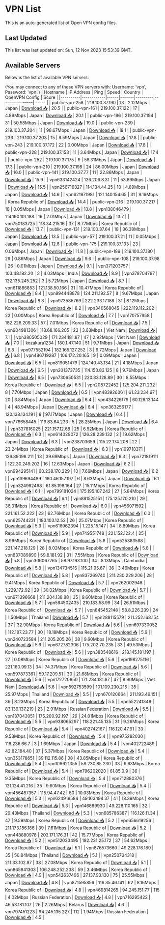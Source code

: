# VPN List

This is an auto-generated list of Open VPN config files.

## Last Updated

This list was last updated on: Sun, 12 Nov 2023 15:53:39 GMT.

## Available Servers

Below is the list of available VPN servers:

(You may connect to any of these VPN servers with: Username: 'vpn', Password: 'vpn'.)
| Hostname | IP Address | Ping | Speed | Country | OpenVPN Config | Score |
|----------|------------|------|-------|---------|----------------| ----- |
| public-vpn-258 | 219.100.37.190 | 13 | 2.12Mbps | Japan | [Download 📥](./configs/server_0_JP.ovpn) | 20.5 |
| public-vpn-161 | 219.100.37.122 | 17 | 4.89Mbps | Japan | [Download 📥](./configs/server_1_JP.ovpn) | 20.1 |
| public-vpn-196 | 219.100.37.194 | 31 | 50.58Mbps | Japan | [Download 📥](./configs/server_2_JP.ovpn) | 19.0 |
| public-vpn-239 | 219.100.37.204 | 11 | 98.67Mbps | Japan | [Download 📥](./configs/server_3_JP.ovpn) | 18.1 |
| public-vpn-236 | 219.100.37.203 | 15 | 8.59Mbps | Japan | [Download 📥](./configs/server_4_JP.ovpn) | 17.8 |
| public-vpn-243 | 219.100.37.172 | 22 | 0.00Mbps | Japan | [Download 📥](./configs/server_5_JP.ovpn) | 17.8 |
| public-vpn-228 | 219.100.37.153 | 11 | 3.64Mbps | Japan | [Download 📥](./configs/server_6_JP.ovpn) | 17.4 |
| public-vpn-252 | 219.100.37.175 | 9 | 56.31Mbps | Japan | [Download 📥](./configs/server_7_JP.ovpn) | 17.3 |
| public-vpn-210 | 219.100.37.198 | 24 | 86.00Mbps | Japan | [Download 📥](./configs/server_8_JP.ovpn) | 16.0 |
| public-vpn-141 | 219.100.37.77 | 11 | 22.86Mbps | Japan | [Download 📥](./configs/server_9_JP.ovpn) | 15.9 |
| vpn633142424 | 126.206.8.31 | 11 | 53.89Mbps | Japan | [Download 📥](./configs/server_10_JP.ovpn) | 15.5 |
| vpn256716827 | 114.134.44.25 | 10 | 4.89Mbps | Japan | [Download 📥](./configs/server_11_JP.ovpn) | 14.6 |
| vpn621971981 | 121.140.154.65 | 31 | 9.19Mbps | Korea Republic of | [Download 📥](./configs/server_12_KR.ovpn) | 14.4 |
| public-vpn-216 | 219.100.37.217 | 18 | 0.05Mbps | Japan | [Download 📥](./configs/server_13_JP.ovpn) | 13.8 |
| vpn138046479 | 114.190.101.188 | 16 | 2.01Mbps | Japan | [Download 📥](./configs/server_14_JP.ovpn) | 13.7 |
| vpn750183725 | 118.34.215.16 | 37 | 8.77Mbps | Korea Republic of | [Download 📥](./configs/server_15_KR.ovpn) | 13.7 |
| public-vpn-131 | 219.100.37.64 | 18 | 36.38Mbps | Japan | [Download 📥](./configs/server_16_JP.ovpn) | 13.5 |
| public-vpn-57 | 219.100.37.21 | 11 | 0.05Mbps | Japan | [Download 📥](./configs/server_17_JP.ovpn) | 12.6 |
| public-vpn-175 | 219.100.37.133 | 23 | 0.06Mbps | Japan | [Download 📥](./configs/server_18_JP.ovpn) | 11.8 |
| public-vpn-189 | 219.100.37.180 | 29 | 0.86Mbps | Japan | [Download 📥](./configs/server_19_JP.ovpn) | 9.6 |
| public-vpn-108 | 219.100.37.98 | 26 | 0.01Mbps | Japan | [Download 📥](./configs/server_20_JP.ovpn) | 9.1 |
| vpn371203757 | 103.48.182.20 | 3 | 4.03Mbps | India | [Download 📥](./configs/server_21_IN.ovpn) | 8.9 |
| vpn378704797 | 122.135.245.252 | 3 | 5.72Mbps | Japan | [Download 📥](./configs/server_22_JP.ovpn) | 8.7 |
| vpn611886853 | 121.138.50.166 | 31 | 10.47Mbps | Korea Republic of | [Download 📥](./configs/server_23_KR.ovpn) | 8.4 |
| vpn994448878 | 124.211.192.57 | 8 | 9.67Mbps | Japan | [Download 📥](./configs/server_24_JP.ovpn) | 8.3 |
| vpn973535769 | 222.233.17.188 | 31 | 8.12Mbps | Korea Republic of | [Download 📥](./configs/server_25_KR.ovpn) | 8.2 |
| vpn340568045 | 222.119.112.202 | 22 | 0.00Mbps | Korea Republic of | [Download 📥](./configs/server_26_KR.ovpn) | 7.7 |
| vpn170757958 | 182.228.209.33 | 57 | 7.01Mbps | Korea Republic of | [Download 📥](./configs/server_27_KR.ovpn) | 7.5 |
| vpn904981306 | 118.68.166.205 | 23 | 3.63Mbps | Viet Nam | [Download 📥](./configs/server_28_VN.ovpn) | 7.1 |
| vpn380505029 | 171.234.181.87 | 47 | 2.92Mbps | Viet Nam | [Download 📥](./configs/server_29_VN.ovpn) | 7.0 |
| kozakura1234 | 180.1.47.140 | 51 | 9.71Mbps | Japan | [Download 📥](./configs/server_30_JP.ovpn) | 6.8 |
| vpn977552194 | 182.165.127.252 | 3 | 9.72Mbps | Japan | [Download 📥](./configs/server_31_JP.ovpn) | 6.8 |
| vpn486719287 | 106.172.20.165 | 9 | 0.09Mbps | Japan | [Download 📥](./configs/server_32_JP.ovpn) | 6.5 |
| vpn819051479 | 124.140.43.134 | 21 | 4.18Mbps | Japan | [Download 📥](./configs/server_33_JP.ovpn) | 6.5 |
| vpn201373735 | 114.153.83.125 | 8 | 9.76Mbps | Japan | [Download 📥](./configs/server_34_JP.ovpn) | 6.5 |
| vpn730650531 | 220.83.128.89 | 30 | 8.55Mbps | Korea Republic of | [Download 📥](./configs/server_35_KR.ovpn) | 6.5 |
| vpn208722452 | 125.204.211.232 | 8 | 7.70Mbps | Japan | [Download 📥](./configs/server_36_JP.ovpn) | 6.5 |
| vpn483926061 | 61.23.234.97 | 20 | 3.84Mbps | Japan | [Download 📥](./configs/server_37_JP.ovpn) | 6.4 |
| vpn434226179 | 60.126.13.144 | 4 | 48.94Mbps | Japan | [Download 📥](./configs/server_38_JP.ovpn) | 6.4 |
| vpn363256177 | 120.138.134.191 | 8 | 97.17Mbps | Japan | [Download 📥](./configs/server_39_JP.ovpn) | 6.4 |
| vpn778658445 | 119.83.64.233 | 5 | 28.25Mbps | Japan | [Download 📥](./configs/server_40_JP.ovpn) | 6.4 |
| vpn337816025 | 221.157.12.68 | 25 | 6.52Mbps | Korea Republic of | [Download 📥](./configs/server_41_KR.ovpn) | 6.3 |
| vpn614029072 | 126.28.239.132 | 2 | 19.62Mbps | Japan | [Download 📥](./configs/server_42_JP.ovpn) | 6.3 |
| vpn238703659 | 115.22.174.208 | 22 | 23.24Mbps | Korea Republic of | [Download 📥](./configs/server_43_KR.ovpn) | 6.3 |
| vpn199718371 | 126.89.198.211 | 13 | 39.69Mbps | Japan | [Download 📥](./configs/server_44_JP.ovpn) | 6.3 |
| vpn721819111 | 122.30.249.202 | 16 | 12.63Mbps | Japan | [Download 📥](./configs/server_45_JP.ovpn) | 6.2 |
| vpn994295141 | 60.238.170.229 | 10 | 7.66Mbps | Japan | [Download 📥](./configs/server_46_JP.ovpn) | 6.2 |
| vpn139694489 | 180.46.157.197 | 6 | 8.63Mbps | Japan | [Download 📥](./configs/server_47_JP.ovpn) | 6.1 |
| vpn324962468 | 61.85.198.164 | 27 | 15.11Mbps | Korea Republic of | [Download 📥](./configs/server_48_KR.ovpn) | 6.1 |
| vpn799181024 | 175.195.107.242 | 27 | 5.84Mbps | Korea Republic of | [Download 📥](./configs/server_49_KR.ovpn) | 6.1 |
| vpn881525151 | 175.125.170.210 | 29 | 36.31Mbps | Korea Republic of | [Download 📥](./configs/server_50_KR.ovpn) | 6.0 |
| vpn456071592 | 221.161.52.222 | 23 | 62.76Mbps | Korea Republic of | [Download 📥](./configs/server_51_KR.ovpn) | 6.0 |
| vpn625744231 | 183.103.12.52 | 26 | 25.07Mbps | Korea Republic of | [Download 📥](./configs/server_52_KR.ovpn) | 5.9 |
| vpn616962394 | 1.225.15.147 | 34 | 8.89Mbps | Korea Republic of | [Download 📥](./configs/server_53_KR.ovpn) | 5.9 |
| vpn749551748 | 221.152.122.4 | 25 | 8.96Mbps | Korea Republic of | [Download 📥](./configs/server_54_KR.ovpn) | 5.8 |
| vpn525383588 | 221.147.218.129 | 28 | 8.02Mbps | Korea Republic of | [Download 📥](./configs/server_55_KR.ovpn) | 5.8 |
| vpn837089890 | 59.8.181.92 | 31 | 7.55Mbps | Korea Republic of | [Download 📥](./configs/server_56_KR.ovpn) | 5.8 |
| vpn306067765 | 58.97.193.100 | 34 | 8.13Mbps | Cambodia | [Download 📥](./configs/server_57_KH.ovpn) | 5.8 |
| vpn134734516 | 115.21.95.67 | 36 | 3.46Mbps | Korea Republic of | [Download 📥](./configs/server_58_KR.ovpn) | 5.8 |
| vpn837269740 | 211.230.229.206 | 28 | 9.41Mbps | Korea Republic of | [Download 📥](./configs/server_59_KR.ovpn) | 5.7 |
| vpn262002948 | 1.229.172.92 | 29 | 30.02Mbps | Korea Republic of | [Download 📥](./configs/server_60_KR.ovpn) | 5.7 |
| vpn971396668 | 211.204.138.88 | 35 | 9.60Mbps | Korea Republic of | [Download 📥](./configs/server_61_KR.ovpn) | 5.7 |
| vpn584502435 | 210.183.58.99 | 34 | 26.51Mbps | Korea Republic of | [Download 📥](./configs/server_62_KR.ovpn) | 5.7 |
| vpn845452148 | 58.8.226.239 | 24 | 1.50Mbps | Thailand | [Download 📥](./configs/server_63_TH.ovpn) | 5.7 |
| vpn288115579 | 211.252.168.154 | 37 | 32.90Mbps | Korea Republic of | [Download 📥](./configs/server_64_KR.ovpn) | 5.6 |
| vpn697330052 | 112.187.23.77 | 30 | 18.18Mbps | Korea Republic of | [Download 📥](./configs/server_65_KR.ovpn) | 5.6 |
| vpn240723584 | 211.205.205.26 | 38 | 9.60Mbps | Korea Republic of | [Download 📥](./configs/server_66_KR.ovpn) | 5.6 |
| vpn672782306 | 175.202.70.235 | 33 | 49.53Mbps | Korea Republic of | [Download 📥](./configs/server_67_KR.ovpn) | 5.6 |
| vpn380548616 | 218.145.181.197 | 27 | 0.08Mbps | Korea Republic of | [Download 📥](./configs/server_68_KR.ovpn) | 5.6 |
| vpn198275116 | 221.160.99.13 | 34 | 74.37Mbps | Korea Republic of | [Download 📥](./configs/server_69_KR.ovpn) | 5.6 |
| vpn597873361 | 59.17.209.51 | 30 | 21.68Mbps | Korea Republic of | [Download 📥](./configs/server_70_KR.ovpn) | 5.6 |
| vpn172720850 | 171.234.181.87 | 47 | 8.90Mbps | Viet Nam | [Download 📥](./configs/server_71_VN.ovpn) | 5.6 |
| vpn592753599 | 101.109.230.215 | 35 | 25.97Mbps | Thailand | [Download 📥](./configs/server_72_TH.ovpn) | 5.5 |
| vpn670120664 | 211.193.49.151 | 36 | 8.23Mbps | Korea Republic of | [Download 📥](./configs/server_73_KR.ovpn) | 5.5 |
| vpn552241348 | 83.139.137.219 | 23 | 2.91Mbps | Russian Federation | [Download 📥](./configs/server_74_RU.ovpn) | 5.5 |
| vpn137043051 | 175.200.92.197 | 29 | 24.01Mbps | Korea Republic of | [Download 📥](./configs/server_75_KR.ovpn) | 5.5 |
| vpn938065297 | 118.221.45.135 | 31 | 9.26Mbps | Korea Republic of | [Download 📥](./configs/server_76_KR.ovpn) | 5.4 |
| vpn402742167 | 116.120.47.91 | 33 | 9.53Mbps | Korea Republic of | [Download 📥](./configs/server_77_KR.ovpn) | 5.4 |
| vpn975282030 | 118.236.66.7 | 3 | 1.69Mbps | Japan | [Download 📥](./configs/server_78_JP.ovpn) | 5.4 |
| vpn402722489 | 42.82.184.40 | 37 | 5.37Mbps | Korea Republic of | [Download 📥](./configs/server_79_KR.ovpn) | 5.4 |
| vpn353178651 | 39.112.115.86 | 38 | 43.85Mbps | Korea Republic of | [Download 📥](./configs/server_80_KR.ovpn) | 5.4 |
| vpn106621355 | 58.230.85.230 | 33 | 9.63Mbps | Korea Republic of | [Download 📥](./configs/server_81_KR.ovpn) | 5.4 |
| vpn796202020 | 61.85.0.9 | 36 | 9.35Mbps | Korea Republic of | [Download 📥](./configs/server_82_KR.ovpn) | 5.4 |
| vpn712880376 | 121.124.41.216 | 35 | 9.60Mbps | Korea Republic of | [Download 📥](./configs/server_83_KR.ovpn) | 5.4 |
| vpn456487357 | 115.94.47.42 | 60 | 10.03Mbps | Korea Republic of | [Download 📥](./configs/server_84_KR.ovpn) | 5.3 |
| vpn624918584 | 49.163.194.37 | 41 | 18.39Mbps | Korea Republic of | [Download 📥](./configs/server_85_KR.ovpn) | 5.3 |
| vpn146889930 | 49.228.110.165 | 32 | 29.43Mbps | Thailand | [Download 📥](./configs/server_86_TH.ovpn) | 5.3 |
| vpn685786387 | 116.126.11.34 | 47 | 9.59Mbps | Korea Republic of | [Download 📥](./configs/server_87_KR.ovpn) | 5.2 |
| vpn656619256 | 211.173.186.186 | 39 | 7.61Mbps | Korea Republic of | [Download 📥](./configs/server_88_KR.ovpn) | 5.2 |
| vpn448880978 | 203.171.176.31 | 42 | 15.77Mbps | Korea Republic of | [Download 📥](./configs/server_89_KR.ovpn) | 5.2 |
| vpn512033495 | 182.231.25.172 | 37 | 54.62Mbps | Korea Republic of | [Download 📥](./configs/server_90_KR.ovpn) | 5.1 |
| vpn876573660 | 49.228.176.189 | 35 | 50.84Mbps | Thailand | [Download 📥](./configs/server_91_TH.ovpn) | 5.1 |
| vpn250704318 | 211.33.102.87 | 38 | 27.08Mbps | Korea Republic of | [Download 📥](./configs/server_92_KR.ovpn) | 5.1 |
| vpn865941303 | 106.248.252.238 | 59 | 3.46Mbps | Korea Republic of | [Download 📥](./configs/server_93_KR.ovpn) | 4.9 |
| vpn542637496 | 27.137.93.130 | 75 | 25.55Mbps | Japan | [Download 📥](./configs/server_94_JP.ovpn) | 4.8 |
| vpn871595856 | 116.35.46.141 | 62 | 8.16Mbps | Korea Republic of | [Download 📥](./configs/server_95_KR.ovpn) | 4.8 |
| vpn469814265 | 94.245.151.77 | 115 | 4.02Mbps | Russian Federation | [Download 📥](./configs/server_96_RU.ovpn) | 4.8 |
| vpn716295422 | 46.53.181.107 | 26 | 2.26Mbps | Belarus | [Download 📥](./configs/server_97_BY.ovpn) | 4.6 |
| vpn797451223 | 94.245.135.227 | 112 | 1.94Mbps | Russian Federation | [Download 📥](./configs/server_98_RU.ovpn) | 4.5 |
